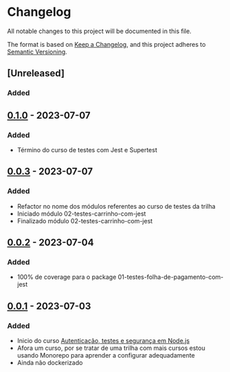 # Changelog

All notable changes to this project will be documented in this file.

The format is based on [Keep a Changelog](https://keepachangelog.com/en/1.0.0/),
and this project adheres to [Semantic Versioning](https://semver.org/spec/v2.0.0.html).

## [Unreleased]
### Added

## [0.1.0] - 2023-07-07
### Added
- Término do curso de testes com Jest e Supertest

## [0.0.3] - 2023-07-07
### Added
- Refactor no nome dos módulos referentes ao curso de testes da trilha
- Iniciado módulo 02-testes-carrinho-com-jest
- Finalizado módulo 02-testes-carrinho-com-jest

## [0.0.2] - 2023-07-04
### Added

- 100% de coverage para o package 01-testes-folha-de-pagamento-com-jest

## [0.0.1] - 2023-07-03
### Added

- Inicio do curso [Autenticação, testes e segurança em Node.js](https://cursos.alura.com.br/formacao-avancando-nodejs)
- Afora um curso, por se tratar de uma trilha com mais cursos estou usando Monorepo para aprender a configurar adequadamente
- Ainda não dockerizado

[0.1.0]: https://github.com/jtonynet/js-auth-test-security-course/compare/v0.0.3...v0.1.0
[0.0.3]: https://github.com/jtonynet/js-auth-test-security-course/compare/v0.0.2...v0.0.3
[0.0.2]: https://github.com/jtonynet/js-auth-test-security-course/compare/v0.0.1...v0.0.2
[0.0.1]: https://github.com/jtonynet/js-auth-test-security-course/releases/tag/v0.0.1
